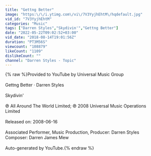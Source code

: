 ```yaml
---
title: "Gettng Better"
image: "https:\/\/i.ytimg.com\/vi\/7V3YyjhEhtM\/hqdefault.jpg"
vid_id: "7V3YyjhEhtM"
categories: "Music"
tags: ["Darren Styles","Skydivin'","Gettng Better"]
date: "2022-05-22T09:02:52+03:00"
vid_date: "2018-08-14T19:01:56Z"
duration: "PT3M56S"
viewcount: "108879"
likeCount: "1109"
dislikeCount: ""
channel: "Darren Styles - Topic"
---
```

{% raw %}Provided to YouTube by Universal Music Group<br /><br />Gettng Better · Darren Styles<br /><br />Skydivin'<br /><br />℗ All Around The World Limited; ℗ 2008 Universal Music Operations Limited<br /><br />Released on: 2008-06-16<br /><br />Associated  Performer, Music  Production, Producer: Darren Styles<br />Composer: Darren James Mew<br /><br />Auto-generated by YouTube.{% endraw %}
